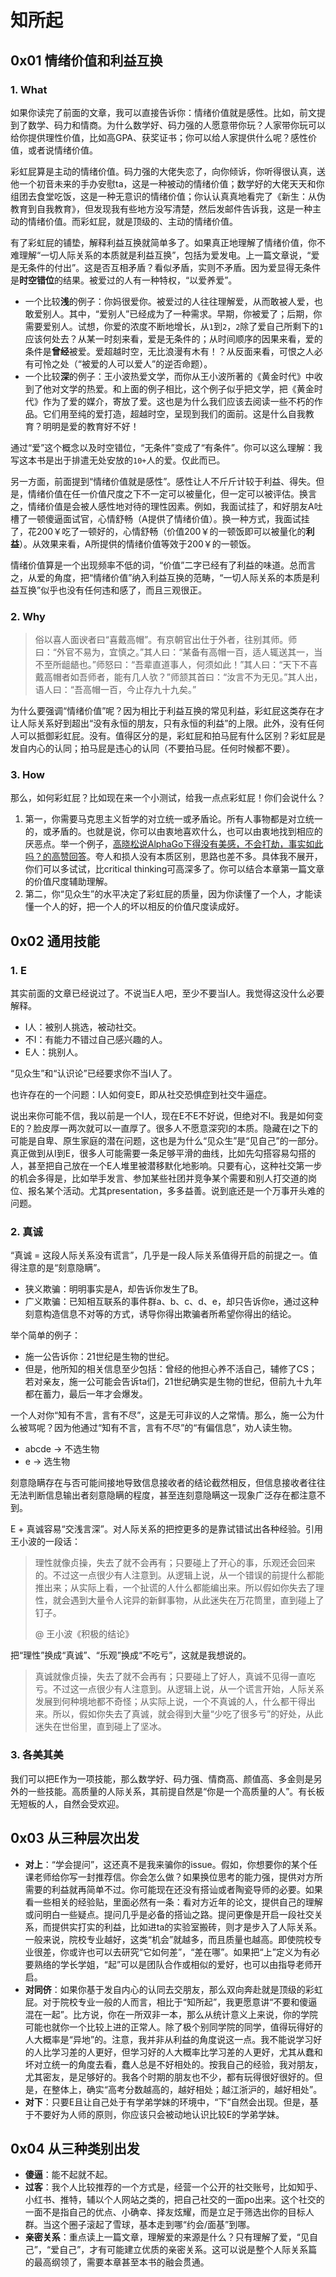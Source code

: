 # 知所起

## 0x01 情绪价值和利益互换

### 1. What

如果你读完了前面的文章，我可以直接告诉你：情绪价值就是感性。比如，前文提到了数学、码力和情商。为什么数学好、码力强的人愿意带你玩？人家带你玩可以给你提供理性价值，比如高GPA、获奖证书；你可以给人家提供什么呢？感性价值，或者说情绪价值。

彩虹屁算是主动的情绪价值。码力强的大佬失恋了，向你倾诉，你听得很认真，送他一个初音未来的手办安慰ta，这是一种被动的情绪价值；数学好的大佬天天和你组团去食堂吃饭，这是一种无意识的情绪价值；你认认真真地看完了《新生：从伪教育到自我教育》，但发现我有些地方没写清楚，然后发邮件告诉我，这是一种主动的情绪价值。而彩虹屁，就是顶级的、主动的情绪价值。

有了彩虹屁的铺垫，解释利益互换就简单多了。如果真正地理解了情绪价值，你不难理解“一切人际关系的本质就是利益互换”，包括为爱发电。上一篇文章说，“爱是无条件的付出”。这是否互相矛盾？看似矛盾，实则不矛盾。因为爱显得无条件是**时空错位**的结果。被爱过的人有一种特权，“以爱养爱”。

- 一个比较**浅**的例子：你妈很爱你。被爱过的人往往理解爱，从而敢被人爱，也敢爱别人。其中，“爱别人”已经成为了一种需求。早期，你被爱了；后期，你需要爱别人。试想，你爱的浓度不断地增长，从`1`到`2`，`2`除了爱自己所剩下的`1`应该何处去？从某一时刻来看，爱是无条件的；从时间顺序的因果来看，爱的条件是**曾经**被爱。爱超越时空，无比浪漫有木有！？从反面来看，可恨之人必有可怜之处（“被爱的人可以爱人”的逆否命题）。
- 一个比较**深**的例子：王小波热爱文学，而你从王小波所著的《黄金时代》中收到了他对文学的热爱。和上面的例子相比，这个例子似乎把文学，把《黄金时代》作为了爱的媒介，寄放了爱。这也是为什么我们应该去阅读一些不朽的作品。它们用至纯的爱打造，超越时空，呈现到我们的面前。这是什么自我教育？明明是爱的教育好不好！

通过“爱”这个概念以及时空错位，“无条件”变成了“有条件”。你可以这么理解：我写这本书是出于排遣无处安放的`10+`人的爱。仅此而已。

另一方面，前面提到“情绪价值就是感性”。感性让人不斤斤计较于利益、得失。但是，情绪价值在任一价值尺度之下不一定可以被量化，但一定可以被评估。换言之，情绪价值是会被人感性地对待的理性因素。例如，我面试挂了，和好朋友A吐槽了一顿傻逼面试官，心情舒畅（A提供了情绪价值）。换一种方式，我面试挂了，花200￥吃了一顿好的，心情舒畅（价值200￥的一顿饭即可以被量化的**利益**）。从效果来看，A所提供的情绪价值等效于200￥的一顿饭。

情绪价值算是一个出现频率不低的词，“价值”二字已经有了利益的味道。总而言之，从爱的角度，把“情绪价值”纳入利益互换的范畴，“一切人际关系的本质是利益互换”似乎也没有任何违和感了，而且三观很正。

### 2. Why

> 俗以喜人面谀者曰“喜戴高帽”。有京朝官出仕于外者，往别其师。师曰：“外官不易为，宜慎之。”其人曰：“某备有高帽一百，适人辄送其一，当不至所龃龉也。”师怒曰：“吾辈直道事人，何须如此！”其人曰：“天下不喜戴高帽者如吾师者，能有几人欤？”师颔其首曰：“汝言不为无见。”其人出，语人曰：“吾高帽一百，今止存九十九矣。”

为什么要强调“情绪价值”呢？因为相比于利益互换的常见利益，彩虹屁这类存在才让人际关系好到超出“没有永恒的朋友，只有永恒的利益”的上限。此外，没有任何人可以抵御彩虹屁。没有。值得区分的是，彩虹屁和拍马屁有什么区别？彩虹屁是发自内心的认同；拍马屁是违心的认同（不要拍马屁。任何时候都不要）。

### 3. How

那么，如何彩虹屁？比如现在来一个小测试，给我一点点彩虹屁！你们会说什么？

1. 第一，你需要马克思主义哲学的对立统一或矛盾论。所有人事物都是对立统一的，或矛盾的。也就是说，你可以由衷地喜欢什么，也可以由衷地找到相应的厌恶点。举一个例子，[高晓松说AlphaGo下得没有美感，不会打劫，事实如此吗？的高赞回答](https://www.zhihu.com/question/60430475/answer/177874579)。夸人和损人没有本质区别，思路也差不多。具体我不展开，你们可以多试试，比critical thinking可高深多了。你可以结合本章第一篇文章的价值尺度辅助理解。
2. 第二，你“见众生”的水平决定了彩虹屁的质量，因为你读懂了一个人，才能读懂一个人的好，把一个人的坏以相反的价值尺度读成好。

## 0x02 通用技能

### 1. E

其实前面的文章已经说过了。不说当E人吧，至少不要当I人。我觉得这没什么必要解释。

- I人：被别人挑选，被动社交。
- 不I：有能力不错过自己感兴趣的人。
- E人：挑别人。

“见众生”和“认识论”已经要求你不当I人了。

也许存在的一个问题：I人如何变E，即从社交恐惧症到社交牛逼症。

说出来你可能不信，我以前是一个I人，现在E不E不好说，但绝对不I。我是如何变E的？脸皮厚一两次就可以一直厚了。很多人不愿意深究I的本质。隐藏在I之下的可能是自卑、原生家庭的潜在问题，这也是为什么“见众生”是“见自己”的一部分。真正做到从I到E，很多人可能需要一条足够平滑的曲线，比如先勾搭容易勾搭的人，甚至把自己放在一个E人堆里被潜移默化地影响。只要有心，这种社交第一步的机会多得是，比如举手发言、参加某些社团并竞争某个需要和别人打交道的岗位、报名某个活动。尤其presentation，多多益善。说到底还是一个万事开头难的问题。

### 2. 真诚

“真诚 = 这段人际关系没有谎言”，几乎是一段人际关系值得开启的前提之一。值得注意的是“刻意隐瞒”。

- 狭义欺骗：明明事实是A，却告诉你发生了B。
- 广义欺骗：已知相互联系的事件群a、b、c、d、e，却只告诉你e，通过这种刻意构造信息不对等的方式，诱导你得出欺骗者所希望你得出的结论。

举个简单的例子：

- 施一公告诉你：21世纪是生物的世纪。
- 但是，他所知的相关信息至少包括：曾经的他担心养不活自己，辅修了CS；若对亲友，施一公可能会告诉ta们，21世纪确实是生物的世纪，但前九十九年都在蓄力，最后一年才会爆发。

一个人对你“知有不言，言有不尽”，这是无可非议的人之常情。那么，施一公为什么被骂呢？因为他通过“知有不言，言有不尽”的“有偏信息”，劝人读生物。

- abcde → 不选生物
- e → 选生物

刻意隐瞒存在与否可能间接地导致信息接收者的结论截然相反，但信息接收者往往无法判断信息输出者刻意隐瞒的程度，甚至连刻意隐瞒这一现象广泛存在都注意不到。

E + 真诚容易“交浅言深”。对人际关系的把控更多的是靠试错试出各种经验。引用王小波的一段话：

> 理性就像贞操，失去了就不会再有；只要碰上了开心的事，乐观还会回来的。不过这一点很少有人注意到。从逻辑上说，从一个错误的前提什么都能推出来；从实际上看，一个扯谎的人什么都能编出来。所以假如你失去了理性，就会遇到大量令人诧异的新鲜事物，从此迷失在万花筒里，直到碰上了钉子。
>
> @ 王小波《积极的结论》

把“理性”换成“真诚”、“乐观”换成“不吃亏”，这就是我想说的。

> 真诚就像贞操，失去了就不会再有；只要碰上了好人，真诚不见得一直吃亏。不过这一点很少有人注意到。从逻辑上说，从一个谎言开始，人际关系发展到何种境地都不奇怪；从实际上说，一个不真诚的人，什么都干得出来。所以，假如你失去了真诚，就会得到大量“少吃了很多亏”的好处，从此迷失在世俗里，直到碰上了坚冰。

### 3. 各美其美

我们可以把E作为一项技能，那么数学好、码力强、情商高、颜值高、多金则是另外的一些技能。高质量的人际关系，其前提自然是“你是一个高质量的人”。有长板无短板的人，自然会受欢迎。

## 0x03 从三种层次出发

- **对上**：“学会提问”，这还真不是我来骗你的issue。假如，你想要你的某个任课老师给你写一封推荐信。你会怎么做？如果换位思考的能力强，提供对方所需要的利益就再简单不过。你可能现在还没有搭讪或者陶瓷导师的必要。如果看一些相关的经验贴，里面必然有一条：看对方近年的论文，提供自己的理解或问明白一些疑点。提问几乎是必备的搭讪之路。提问更像是开启一段社交关系，而提供实打实的利益，比如进ta的实验室搬砖，则才是步入了人际关系。一般来说，院校专业越好，这类“机会”就越多，而且质量也越高。即使院校专业很差，你或许也可以去研究“它如何差”，“差在哪”。如果把“上”定义为有必要熟络的学长学姐，“起”可以是团队合作或相似的爱好，也可以由指导老师开启。
- **对同侪**：如果你基于发自内心的认同去交朋友，那么双向奔赴就是顶级的彩虹屁。对于院校专业一般的人而言，相比于“知所起”，我更愿意讲“不要和傻逼混在一起”。比方说，你在一所双非一本，那么从统计意义上来说，你的学院可能也就你一个比较上进的正常人。除了极个别同学院的同学，值得玩得好的人大概率是“异地”的。注意，我并非从利益的角度说这一点。我不能说学习好的人比学习差的人更好，但学习好的人大概率比学习差的人更好，尤其从蠢和坏对立统一的角度去看，蠢人总是不好相处的。按我自己的经验，我对朋友，尤其密友，是足够好的。我各个时期的朋友也不少，都有玩得很好很好的。但是，在整体上，确实“高考分数越高的，越好相处；越江浙沪的，越好相处”。
- **对下**：只要E且让自己处于有学弟学妹的环境中，“下”自然会出现。但是，基于不要好为人师的原则，你应该只会被动地认识比较E的学弟学妹。

## 0x04 从三种类别出发

- **傻逼**：能不起就不起。
- **过客**：我个人比较推荐的一个方式是，经营一个公开的社交账号，比如知乎、小红书、推特，辅以个人网站之类的，把自己社交的一面po出来。这个社交的一面不是指自己的优点、小确幸、择友炫耀，而是立足于筛选出你的目标人群。当这个圈子滚起了雪球，基本走到哪“约会/面基”到哪。
- **亲密关系**：重点读上一篇文章，理解爱的来源是什么？只有理解了爱，“见自己”，“爱自己”，才有可能建立优质的亲密关系。这可以说是整个人际关系篇的最高纲领了，需要本章甚至本书的融会贯通。
